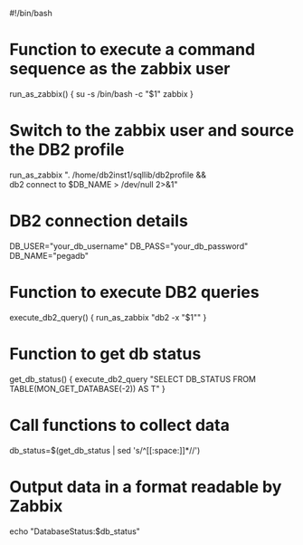#!/bin/bash

# Function to execute a command sequence as the zabbix user
run_as_zabbix() {
    su -s /bin/bash -c "$1" zabbix
}

# Switch to the zabbix user and source the DB2 profile
run_as_zabbix ". /home/db2inst1/sqllib/db2profile && \
               db2 connect to $DB_NAME > /dev/null 2>&1"

# DB2 connection details
DB_USER="your_db_username"
DB_PASS="your_db_password"
DB_NAME="pegadb"

# Function to execute DB2 queries
execute_db2_query() {
    run_as_zabbix "db2 -x \"$1\""
}

# Function to get db status
get_db_status() {
    execute_db2_query "SELECT DB_STATUS FROM TABLE(MON_GET_DATABASE(-2)) AS T"
}

# Call functions to collect data
db_status=$(get_db_status | sed 's/^[[:space:]]*//')

# Output data in a format readable by Zabbix
echo "DatabaseStatus:$db_status"
